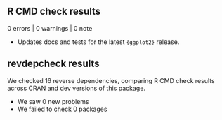 ## R CMD check results

0 errors | 0 warnings | 0 note

* Updates docs and tests for the latest `{ggplot2}` release.

## revdepcheck results

We checked 16 reverse dependencies, comparing R CMD check results across CRAN and dev versions of this package.

 * We saw 0 new problems
 * We failed to check 0 packages
